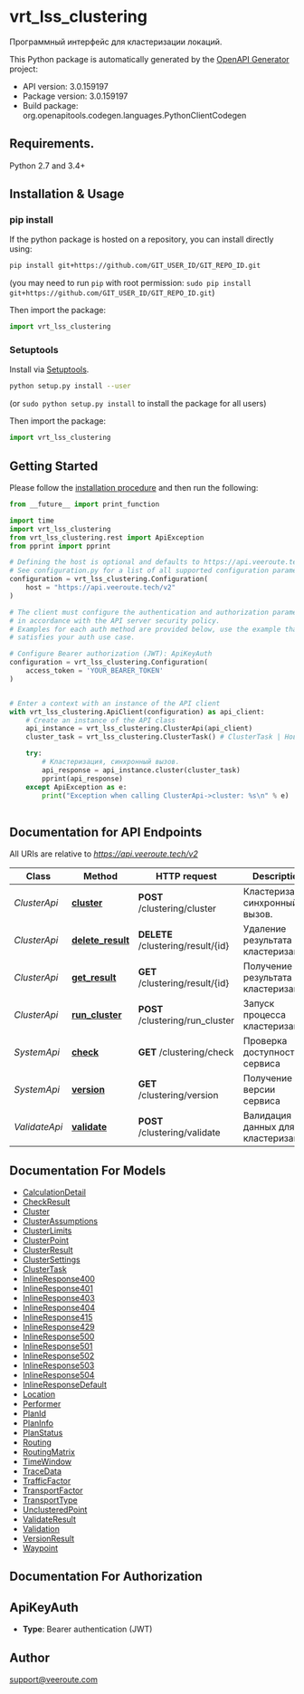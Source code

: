# vrt_lss_clustering
Программный интерфейс для кластеризации локаций.

This Python package is automatically generated by the [OpenAPI Generator](https://openapi-generator.tech) project:

- API version: 3.0.159197
- Package version: 3.0.159197
- Build package: org.openapitools.codegen.languages.PythonClientCodegen

## Requirements.

Python 2.7 and 3.4+

## Installation & Usage
### pip install

If the python package is hosted on a repository, you can install directly using:

```sh
pip install git+https://github.com/GIT_USER_ID/GIT_REPO_ID.git
```
(you may need to run `pip` with root permission: `sudo pip install git+https://github.com/GIT_USER_ID/GIT_REPO_ID.git`)

Then import the package:
```python
import vrt_lss_clustering
```

### Setuptools

Install via [Setuptools](http://pypi.python.org/pypi/setuptools).

```sh
python setup.py install --user
```
(or `sudo python setup.py install` to install the package for all users)

Then import the package:
```python
import vrt_lss_clustering
```

## Getting Started

Please follow the [installation procedure](#installation--usage) and then run the following:

```python
from __future__ import print_function

import time
import vrt_lss_clustering
from vrt_lss_clustering.rest import ApiException
from pprint import pprint

# Defining the host is optional and defaults to https://api.veeroute.tech/v2
# See configuration.py for a list of all supported configuration parameters.
configuration = vrt_lss_clustering.Configuration(
    host = "https://api.veeroute.tech/v2"
)

# The client must configure the authentication and authorization parameters
# in accordance with the API server security policy.
# Examples for each auth method are provided below, use the example that
# satisfies your auth use case.

# Configure Bearer authorization (JWT): ApiKeyAuth
configuration = vrt_lss_clustering.Configuration(
    access_token = 'YOUR_BEARER_TOKEN'
)


# Enter a context with an instance of the API client
with vrt_lss_clustering.ApiClient(configuration) as api_client:
    # Create an instance of the API class
    api_instance = vrt_lss_clustering.ClusterApi(api_client)
    cluster_task = vrt_lss_clustering.ClusterTask() # ClusterTask | Новый запрос на Кластеризация

    try:
        # Кластеризация, синхронный вызов.
        api_response = api_instance.cluster(cluster_task)
        pprint(api_response)
    except ApiException as e:
        print("Exception when calling ClusterApi->cluster: %s\n" % e)
    
```

## Documentation for API Endpoints

All URIs are relative to *https://api.veeroute.tech/v2*

Class | Method | HTTP request | Description
------------ | ------------- | ------------- | -------------
*ClusterApi* | [**cluster**](docs/ClusterApi.md#cluster) | **POST** /clustering/cluster | Кластеризация, синхронный вызов.
*ClusterApi* | [**delete_result**](docs/ClusterApi.md#delete_result) | **DELETE** /clustering/result/{id} | Удаление результата кластеризации
*ClusterApi* | [**get_result**](docs/ClusterApi.md#get_result) | **GET** /clustering/result/{id} | Получение результата кластеризации
*ClusterApi* | [**run_cluster**](docs/ClusterApi.md#run_cluster) | **POST** /clustering/run_cluster | Запуск процесса кластеризации
*SystemApi* | [**check**](docs/SystemApi.md#check) | **GET** /clustering/check | Проверка доступности сервиса
*SystemApi* | [**version**](docs/SystemApi.md#version) | **GET** /clustering/version | Получение версии сервиса
*ValidateApi* | [**validate**](docs/ValidateApi.md#validate) | **POST** /clustering/validate | Валидация данных для кластеризации


## Documentation For Models

 - [CalculationDetail](docs/CalculationDetail.md)
 - [CheckResult](docs/CheckResult.md)
 - [Cluster](docs/Cluster.md)
 - [ClusterAssumptions](docs/ClusterAssumptions.md)
 - [ClusterLimits](docs/ClusterLimits.md)
 - [ClusterPoint](docs/ClusterPoint.md)
 - [ClusterResult](docs/ClusterResult.md)
 - [ClusterSettings](docs/ClusterSettings.md)
 - [ClusterTask](docs/ClusterTask.md)
 - [InlineResponse400](docs/InlineResponse400.md)
 - [InlineResponse401](docs/InlineResponse401.md)
 - [InlineResponse403](docs/InlineResponse403.md)
 - [InlineResponse404](docs/InlineResponse404.md)
 - [InlineResponse415](docs/InlineResponse415.md)
 - [InlineResponse429](docs/InlineResponse429.md)
 - [InlineResponse500](docs/InlineResponse500.md)
 - [InlineResponse501](docs/InlineResponse501.md)
 - [InlineResponse502](docs/InlineResponse502.md)
 - [InlineResponse503](docs/InlineResponse503.md)
 - [InlineResponse504](docs/InlineResponse504.md)
 - [InlineResponseDefault](docs/InlineResponseDefault.md)
 - [Location](docs/Location.md)
 - [Performer](docs/Performer.md)
 - [PlanId](docs/PlanId.md)
 - [PlanInfo](docs/PlanInfo.md)
 - [PlanStatus](docs/PlanStatus.md)
 - [Routing](docs/Routing.md)
 - [RoutingMatrix](docs/RoutingMatrix.md)
 - [TimeWindow](docs/TimeWindow.md)
 - [TraceData](docs/TraceData.md)
 - [TrafficFactor](docs/TrafficFactor.md)
 - [TransportFactor](docs/TransportFactor.md)
 - [TransportType](docs/TransportType.md)
 - [UnclusteredPoint](docs/UnclusteredPoint.md)
 - [ValidateResult](docs/ValidateResult.md)
 - [Validation](docs/Validation.md)
 - [VersionResult](docs/VersionResult.md)
 - [Waypoint](docs/Waypoint.md)


## Documentation For Authorization


## ApiKeyAuth

- **Type**: Bearer authentication (JWT)


## Author

support@veeroute.com


